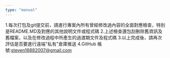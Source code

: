 ```yaml
---
type: "manual"
---
```


1.每次打包及git提交前，請進行專案內所有曾經修改過內容的全面對應檢查，特別是README.MD及對應的其他說明文件或程式碼
2.上述檢查還包刮刪除舊資訊及舊檔案，以及在修改過程中所產生的過渡期文件及程式碼
3.以上完成後，請再次評估是否要進行遠端"私有"倉庫推送
4.GitHub 帳號:steven16882007@gmail.com